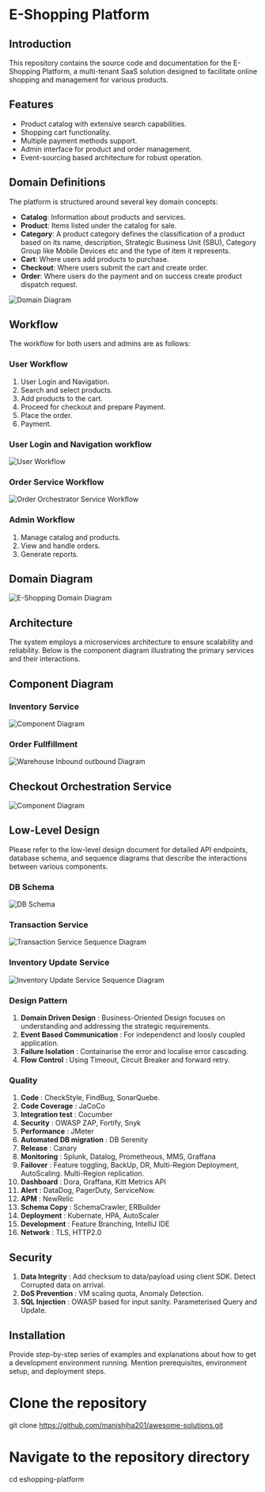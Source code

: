 # E-Shopping Platform

## Introduction
This repository contains the source code and documentation for the E-Shopping Platform, a multi-tenant SaaS solution designed to facilitate online shopping and management for various products.

## Features
- Product catalog with extensive search capabilities.
- Shopping cart functionality.
- Multiple payment methods support.
- Admin interface for product and order management.
- Event-sourcing based architecture for robust operation.

## Domain Definitions
The platform is structured around several key domain concepts:
- **Catalog**: Information about products and services.
- **Product**: Items listed under the catalog for sale.
- **Category**: A product category defines the classification of a product based on its name, description, Strategic Business Unit (SBU), Category Group like Mobile Devices etc and the type of item it represents.
- **Cart**: Where users add products to purchase.
- **Checkout**: Where users submit the cart and create order.
- **Order**: Where users do the payment and on success create product dispatch request.




![Domain Diagram](images/eshopping_domain_diagram.jpg)

## Workflow
The workflow for both users and admins are as follows:

### User Workflow
1. User Login and Navigation.
2. Search and select products.
3. Add products to the cart.
4. Proceed for checkout and prepare Payment.
5. Place the order.
6. Payment.

### User Login and Navigation workflow
![User Workflow](images/eshopping_workflow_diagram.jpg)

### Order Service Workflow
![Order Orchestrator Service Workflow](images/eshopping_order_orchestrator_workflow.jpg)
 
### Admin Workflow
1. Manage catalog and products.
2. View and handle orders.
3. Generate reports.

## Domain Diagram
![E-Shopping Domain Diagram](images/domain_diagram_eshop.jpg)



## Architecture
The system employs a microservices architecture to ensure scalability and reliability. Below is the component diagram illustrating the primary services and their interactions.

## Component Diagram

### Inventory Service
![Component Diagram](images/Eshopping_component_diagram.jpg)

### Order Fullfillment
![Warehouse Inbound outbound Diagram](images/eshopping_order_fullfillment_v2.jpg)


## Checkout Orchestration Service
![Component Diagram](images/Eshopping_container_diagram.jpg)


## Low-Level Design
Please refer to the low-level design document for detailed API endpoints, database schema, and sequence diagrams that describe the interactions between various components.
### DB Schema
![DB Schema](images/eshopping_schema.png)

### Transaction Service
![Transaction Service Sequence Diagram](images/eshopping_transaction_service.jpg)

### Inventory Update Service
![Inventory Update Service Sequence Diagram](images/sequence_diagram.jpeg)

### Design Pattern 
1. **Domain Driven Design** : Business-Oriented Design focuses on understanding and addressing the strategic requirements.
2. **Event Based Communication** : For independenct and loosly coupled application.
3. **Failure Isolation** : Containarise the error and localise error cascading.
4. **Flow Control** : Using Timeout, Circuit Breaker and forward retry.

### Quality
1. **Code** : CheckStyle, FindBug, SonarQuebe.
2. **Code Coverage** : JaCoCo
3. **Integration test** : Cocumber
4. **Security** : OWASP ZAP, Fortify, Snyk
5. **Performance** : JMeter
6. **Automated DB migration** : DB Serenity
7. **Release** : Canary
8. **Monitoring** : Splunk, Datalog, Prometheous, MMS, Graffana
9. **Failover** : Feature toggling, BackUp, DR, Multi-Region Deployment, AutoScaling. Multi-Region replication.
10. **Dashboard** : Dora, Graffana, Kitt Metrics API
11. **Alert** : DataDog, PagerDuty, ServiceNow.
12. **APM** : NewRelic
13. **Schema Copy** : SchemaCrawler, ERBuilder
14. **Deployment** : Kubernate, HPA, AutoScaler
15. **Development** : Feature Branching, IntelliJ IDE
16. **Network** : TLS, HTTP2.0

## Security 
1. **Data Integrity** : Add checksum to data/payload using client SDK. Detect Corrupted data on arrival.
2. **DoS Prevention** : VM scaling quota, Anomaly Detection.
3. **SQL Injection** : OWASP based for input sanity. Parameterised Query and Update. 

## Installation
Provide step-by-step series of examples and explanations about how to get a development environment running. Mention prerequisites, environment setup, and deployment steps.

# Clone the repository
git clone https://github.com/manishjha201/awesome-solutions.git 

# Navigate to the repository directory
cd eshopping-platform

